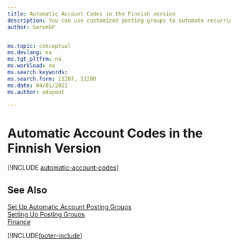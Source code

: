 ```yaml
---
title: Automatic Account Codes in the Finnish version
description: You can use customized posting groups to automate recurring transactions in journals, sales documents, or purchase documents in the Finnish version.
author: SorenGP


ms.topic: conceptual
ms.devlang: na
ms.tgt_pltfrm: na
ms.workload: na
ms.search.keywords:
ms.search.form: 11207, 11208
ms.date: 04/01/2021
ms.author: edupont

---
```

# Automatic Account Codes in the Finnish Version

[!INCLUDE [automatic-account-codes](../includes/FISE/automatic-account-codes.md)]

## See Also

[Set Up Automatic Account Posting Groups](how-to-set-up-automatic-account-posting-groups.md)   
[Setting Up Posting Groups](../../finance-posting-groups.md)  
[Finance](../../finance.md)  


[!INCLUDE[footer-include](../../includes/footer-banner.md)]